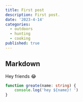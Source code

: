 ```yaml
---
title: First post
description: First post.
date: '2023-4-14'
categories:
  - outdoors
  - hunting
  - cooking
published: true
---
```


## Markdown

Hey friends 😂

```ts
function greate(name: string) {
	console.log('hey ${name}! ')
}
```
